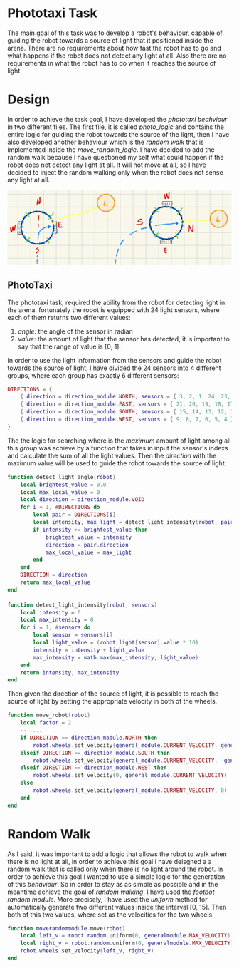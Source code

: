 # Phototaxi Task
The main goal of this task was to develop a robot's behaviour, capable of guiding the robot towards a source of light that it positioned inside the arena. There are no requirements about how fast the robot has to go and what happens if the robot does not detect any light at all. Also there are no requirements in what the robot has to do when it reaches the source of light.
# Design
In order to achieve the task goal, I have developed the *phototaxi beahviour* in two different files. The first file, it is called *photo_logic* and contains the entire logic for guiding the robot towards the source of the light, then I have also developed another behaviour which is the *random walk* that is implemented inside the *move_random_logic*. I have decided to add the random walk because I have questioned my self what could happen if the robot does not detect any light at all. It will not move at all, so I have decided to inject the random walking only when the robot does not sense any light at all.

![Phototaxi](./images/Pt.png)

## PhotoTaxi
The phototaxi task, required the ability from the robot for detecting light in the arena. fortunately the robot is equipped with 24 light sensors, where each of them returns two different values:

1. *angle*: the angle of the sensor in radian
2. *value*: the amount of light that the sensor has detected, it is important to say that the range of value is [0, 1].

In order to use the light information from the sensors and guide the robot towards the source of light, I have divided the 24 sensors into 4 different groups, where each group has exactly 6 different sensors:

```lua
DIRECTIONS = {
	{ direction = direction_module.NORTH, sensors = { 3, 2, 1, 24, 23, 22 } },
	{ direction = direction_module.EAST, sensors = { 21, 20, 19, 18, 17, 16 } },
	{ direction = direction_module.SOUTH, sensors = { 15, 14, 13, 12, 11, 10 } },
	{ direction = direction_module.WEST, sensors = { 9, 8, 7, 6, 5, 4 } },
}
```
The the logic for searching where is the *maximum* amount of light among all this *group* was achieve by a function that takes in input the sensor's indexs and calculate the sum of all the light values. Then the *direction* with the maximum value will be used to guide the robot towards the source of light.

```lua
function detect_light_angle(robot)
	local brightest_value = 0.0
	local max_local_value = 0
	local direction = direction_module.VOID
	for i = 1, #DIRECTIONS do
		local pair = DIRECTIONS[i]
		local intensity, max_light = detect_light_intensity(robot, pair.sensors)
		if intensity >= brightest_value then
			brightest_value = intensity
			direction = pair.direction
			max_local_value = max_light
		end
	end
	DIRECTION = direction
	return max_local_value
end

function detect_light_intensity(robot, sensors)
	local intensity = 0
	local max_intensity = 0
	for i = 1, #sensors do
		local sensor = sensors[i]
		local light_value = (robot.light[sensor].value * 10)
		intensity = intensity + light_value
		max_intensity = math.max(max_intensity, light_value)
	end
	return intensity, max_intensity
end
```

Then given the direction of the source of light, it is possible to reach the source of light by setting the appropriate velocity in both of the wheels.

```lua
function move_robot(robot)
	local factor = 2
    -- ....
	if DIRECTION == direction_module.NORTH then
		robot.wheels.set_velocity(general_module.CURRENT_VELOCITY, general_module.CURRENT_VELOCITY)
	elseif DIRECTION == direction_module.SOUTH then
		robot.wheels.set_velocity(general_module.CURRENT_VELOCITY, -general_module.CURRENT_VELOCITY)
	elseif DIRECTION == direction_module.WEST then
		robot.wheels.set_velocity(0, general_module.CURRENT_VELOCITY)
	else
		robot.wheels.set_velocity(general_module.CURRENT_VELOCITY, 0)
	end
end
```

# Random Walk
As I said, it was important to add a logic that allows the robot to walk when there is no light at all, in order to achieve this goal I have deisgned a a random walk that is called only when there is no light around the robot. In order to achieve this goal I wanted to use a simple logic for the generation of this *behaviour*. So in order to stay as as simple as possible and in the meantime achieve the goal of *random walking*, I have used the *footbot random module*. More precisely, I have used the *uniform* method for automatically generate two different values inside the interval [0, 15]. Then both of this two values, where set as the velocities for the two wheels.

```lua
function moverandommodule.move(robot)
	local left_v = robot.random.uniform(0, generalmodule.MAX_VELOCITY)
	local right_v = robot.random.uniform(0, generalmodule.MAX_VELOCITY)
	robot.wheels.set_velocity(left_v, right_v)
end
```


